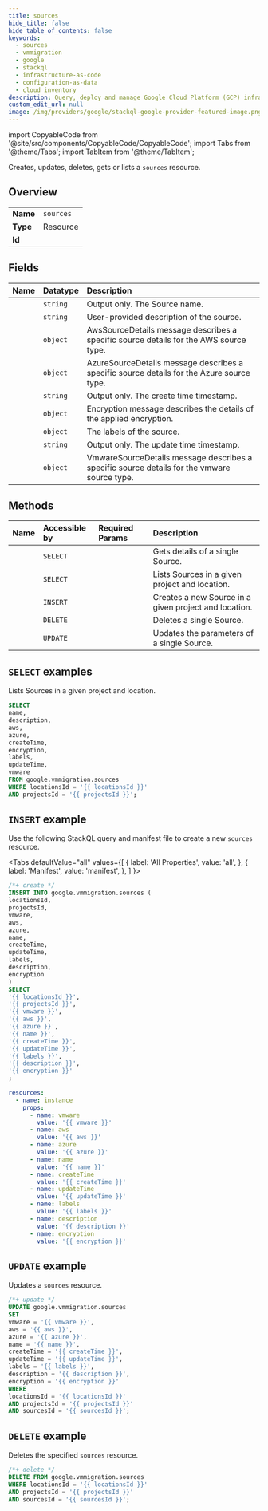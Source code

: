 ```yaml
---
title: sources
hide_title: false
hide_table_of_contents: false
keywords:
  - sources
  - vmmigration
  - google
  - stackql
  - infrastructure-as-code
  - configuration-as-data
  - cloud inventory
description: Query, deploy and manage Google Cloud Platform (GCP) infrastructure and resources using SQL
custom_edit_url: null
image: /img/providers/google/stackql-google-provider-featured-image.png
---
```


import CopyableCode from '@site/src/components/CopyableCode/CopyableCode';
import Tabs from '@theme/Tabs';
import TabItem from '@theme/TabItem';

Creates, updates, deletes, gets or lists a <code>sources</code> resource.

## Overview
<table><tbody>
<tr><td><b>Name</b></td><td><code>sources</code></td></tr>
<tr><td><b>Type</b></td><td>Resource</td></tr>
<tr><td><b>Id</b></td><td><CopyableCode code="google.vmmigration.sources" /></td></tr>
</tbody></table>

## Fields
| Name | Datatype | Description |
|:-----|:---------|:------------|
| <CopyableCode code="name" /> | `string` | Output only. The Source name. |
| <CopyableCode code="description" /> | `string` | User-provided description of the source. |
| <CopyableCode code="aws" /> | `object` | AwsSourceDetails message describes a specific source details for the AWS source type. |
| <CopyableCode code="azure" /> | `object` | AzureSourceDetails message describes a specific source details for the Azure source type. |
| <CopyableCode code="createTime" /> | `string` | Output only. The create time timestamp. |
| <CopyableCode code="encryption" /> | `object` | Encryption message describes the details of the applied encryption. |
| <CopyableCode code="labels" /> | `object` | The labels of the source. |
| <CopyableCode code="updateTime" /> | `string` | Output only. The update time timestamp. |
| <CopyableCode code="vmware" /> | `object` | VmwareSourceDetails message describes a specific source details for the vmware source type. |

## Methods
| Name | Accessible by | Required Params | Description |
|:-----|:--------------|:----------------|:------------|
| <CopyableCode code="get" /> | `SELECT` | <CopyableCode code="locationsId, projectsId, sourcesId" /> | Gets details of a single Source. |
| <CopyableCode code="list" /> | `SELECT` | <CopyableCode code="locationsId, projectsId" /> | Lists Sources in a given project and location. |
| <CopyableCode code="create" /> | `INSERT` | <CopyableCode code="locationsId, projectsId" /> | Creates a new Source in a given project and location. |
| <CopyableCode code="delete" /> | `DELETE` | <CopyableCode code="locationsId, projectsId, sourcesId" /> | Deletes a single Source. |
| <CopyableCode code="patch" /> | `UPDATE` | <CopyableCode code="locationsId, projectsId, sourcesId" /> | Updates the parameters of a single Source. |

## `SELECT` examples

Lists Sources in a given project and location.

```sql
SELECT
name,
description,
aws,
azure,
createTime,
encryption,
labels,
updateTime,
vmware
FROM google.vmmigration.sources
WHERE locationsId = '{{ locationsId }}'
AND projectsId = '{{ projectsId }}'; 
```

## `INSERT` example

Use the following StackQL query and manifest file to create a new <code>sources</code> resource.

<Tabs
    defaultValue="all"
    values={[
        { label: 'All Properties', value: 'all', },
        { label: 'Manifest', value: 'manifest', },
    ]
}>
<TabItem value="all">

```sql
/*+ create */
INSERT INTO google.vmmigration.sources (
locationsId,
projectsId,
vmware,
aws,
azure,
name,
createTime,
updateTime,
labels,
description,
encryption
)
SELECT 
'{{ locationsId }}',
'{{ projectsId }}',
'{{ vmware }}',
'{{ aws }}',
'{{ azure }}',
'{{ name }}',
'{{ createTime }}',
'{{ updateTime }}',
'{{ labels }}',
'{{ description }}',
'{{ encryption }}'
;
```
</TabItem>
<TabItem value="manifest">

```yaml
resources:
  - name: instance
    props:
      - name: vmware
        value: '{{ vmware }}'
      - name: aws
        value: '{{ aws }}'
      - name: azure
        value: '{{ azure }}'
      - name: name
        value: '{{ name }}'
      - name: createTime
        value: '{{ createTime }}'
      - name: updateTime
        value: '{{ updateTime }}'
      - name: labels
        value: '{{ labels }}'
      - name: description
        value: '{{ description }}'
      - name: encryption
        value: '{{ encryption }}'

```
</TabItem>
</Tabs>

## `UPDATE` example

Updates a <code>sources</code> resource.

```sql
/*+ update */
UPDATE google.vmmigration.sources
SET 
vmware = '{{ vmware }}',
aws = '{{ aws }}',
azure = '{{ azure }}',
name = '{{ name }}',
createTime = '{{ createTime }}',
updateTime = '{{ updateTime }}',
labels = '{{ labels }}',
description = '{{ description }}',
encryption = '{{ encryption }}'
WHERE 
locationsId = '{{ locationsId }}'
AND projectsId = '{{ projectsId }}'
AND sourcesId = '{{ sourcesId }}';
```

## `DELETE` example

Deletes the specified <code>sources</code> resource.

```sql
/*+ delete */
DELETE FROM google.vmmigration.sources
WHERE locationsId = '{{ locationsId }}'
AND projectsId = '{{ projectsId }}'
AND sourcesId = '{{ sourcesId }}';
```

